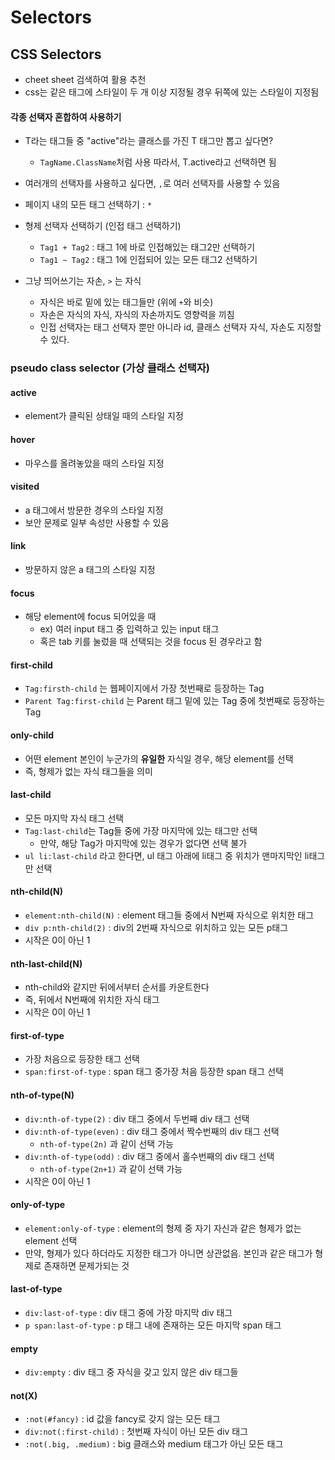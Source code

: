# Selectors

## CSS Selectors

- cheet sheet 검색하여 활용 추천
- css는 같은 태그에 스타일이 두 개 이상 지정될 경우 뒤쪽에 있는 스타일이 지정됨

#### 각종 선택자 혼합하여 사용하기

- T라는 태그들 중 "active"라는 클래스를 가진 T 태그만 뽑고 싶다면?

  - `TagName.ClassName`처럼 사용 따라서, T.active라고 선택하면 됨

- 여러개의 선택자를 사용하고 싶다면, `,`로 여러 선택자를 사용할 수 있음

- 페이지 내의 모든 태그 선택하기 : `*`

- 형제 선택자 선택하기 (인접 태그 선택하기)

  - `Tag1 + Tag2` : 태그 1에 바로 인접해있는 태그2만 선택하기
  - `Tag1 ~ Tag2` : 태그 1에 인접되어 있는 모든 태그2 선택하기

- 그냥 띄어쓰기는 자손, `>` 는 자식

  - 자식은 바로 밑에 있는 태그들만 (위에 `+`와 비슷)
  - 자손은 자식의 자식, 자식의 자손까지도 영향력을 끼침
  - 인접 선택자는 태그 선택자 뿐만 아니라 id, 클래스 선택자 자식, 자손도 지정할 수 있다.

  

### pseudo class selector (가상 클래스 선택자)

#### active

- element가 클릭된 상태일 때의 스타일 지정

#### hover

- 마우스를 올려놓았을 때의 스타일 지정

#### visited 

- a 태그에서 방문한 경우의 스타일 지정
- 보안 문제로 일부 속성만 사용할 수 있음

#### link

- 방문하지 않은 a 태그의 스타일 지정

#### focus

- 해당 element에 focus 되어있을 때
  - ex) 여러 input 태그 중 입력하고 있는 input 태그
  - 혹은 tab 키를 눌렀을 때 선택되는 것을 focus 된 경우라고 함

#### first-child

- `Tag:firsth-child` 는 웹페이지에서 가장 첫번째로 등장하는 Tag
- `Parent Tag:first-child` 는 Parent 태그 밑에 있는 Tag 중에 첫번째로 등장하는 Tag

#### only-child

- 어떤 element 본인이 누군가의 **유일한** 자식일 경우, 해당 element를 선택
-  즉, 형제가 없는 자식 태그들을 의미

#### last-child

- 모든 마지막 자식 태그 선택
- `Tag:last-child`는 Tag들 중에 가장 마지막에 있는 태그만 선택
  - 만약, 해당 Tag가 마지막에 있는 경우가 없다면 선택 불가
- `ul li:last-child` 라고 한다면, ul 태그 아래에 li태그 중 위치가 맨마지막인 li태그만 선택

#### nth-child(N)

- `element:nth-child(N)` : element 태그들 중에서 N번째 자식으로 위치한 태그
- `div p:nth-child(2)` : div의 2번째 자식으로 위치하고 있는 모든 p태그
- 시작은 0이 아닌 1

#### nth-last-child(N)

- nth-child와 같지만 뒤에서부터 순서를 카운트한다
- 즉, 뒤에서 N번째에 위치한 자식 태그
- 시작은 0이 아닌 1

#### first-of-type

- 가장 처음으로 등장한 태그 선택
- `span:first-of-type` : span 태그 중가장 처음 등장한 span 태그 선택

#### nth-of-type(N)

- `div:nth-of-type(2)` : div 태그 중에서 두번째 div 태그 선택
- `div:nth-of-type(even)` : div 태그 중에서 짝수번째의 div 태그 선택
  - `nth-of-type(2n)` 과 같이 선택 가능
- `div:nth-of-type(odd)` : div 태그 중에서 홀수번째의 div 태그 선택
  - `nth-of-type(2n+1)` 과 같이 선택 가능
- 시작은 0이 아닌 1

#### only-of-type

- `element:only-of-type` : element의 형제 중 자기 자신과 같은 형제가 없는 element 선택
- 만약, 형제가 있다 하더라도 지정한 태그가 아니면 상관없음. 본인과 같은 태그가 형제로 존재하면 문제가되는 것

#### last-of-type

- `div:last-of-type` : div 태그 중에 가장 마지막 div 태그
- `p span:last-of-type` : p 태그 내에 존재하는 모든 마지막 span 태그

#### empty

- `div:empty` : div 태그 중 자식을 갖고 있지 않은 div 태그들

#### not(X)

- `:not(#fancy)` : id 값을 fancy로 갖지 않는 모든 태그
- `div:not(:first-child)` : 첫번째 자식이 아닌 모든 div 태그
- `:not(.big, .medium)` : big 클래스와 medium 태그가 아닌 모든 태그
